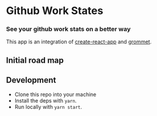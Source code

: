 # Github Work States

### See your github work stats on a better way

This app is an integration of [create-react-app]() and [grommet](http://grommet.io/docs/).

## Initial road map

## Development 
- Clone this repo into your machine
- Install the deps with `yarn`.
- Run locally with `yarn start`.


